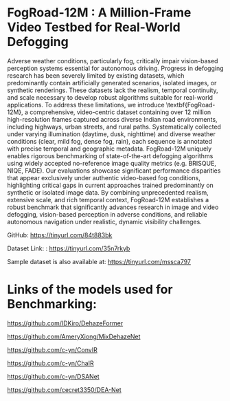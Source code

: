 # FogRoad-12M : A Million-Frame Video Testbed for  Real-World Defogging

Adverse weather conditions, particularly fog, critically impair vision-based perception systems essential for autonomous driving. Progress in defogging research has been severely limited by existing datasets, which predominantly contain artificially generated scenarios, isolated images, or synthetic renderings. These datasets lack the realism, temporal continuity, and scale necessary to develop robust algorithms suitable for real-world applications. To address these limitations, we introduce \textbf{FogRoad-12M}, a comprehensive, video-centric dataset containing over 12 million high-resolution frames captured across diverse Indian road environments, including highways, urban streets, and rural paths. Systematically collected under varying illumination (daytime, dusk, nighttime) and diverse weather conditions (clear, mild fog, dense fog, rain), each sequence is annotated with precise temporal and geographic metadata. FogRoad-12M uniquely enables rigorous benchmarking of state-of-the-art defogging algorithms using widely accepted no-reference image quality metrics (e.g. BRISQUE, NIQE, FADE). Our evaluations showcase significant performance disparities that appear exclusively under authentic video-based fog conditions, highlighting critical gaps in current approaches trained predominantly on synthetic or isolated image data. By combining unprecedented realism, extensive scale, and rich temporal context, FogRoad-12M establishes a robust benchmark that significantly advances research in image and video defogging, vision-based perception in adverse conditions, and reliable autonomous navigation under realistic, dynamic visibility challenges.


GitHub: https://tinyurl.com/84t883bk

Dataset Link: : https://tinyurl.com/35n7rkyb

Sample dataset is also available at: https://tinyurl.com/mssca797




# Links of the models used for Benchmarking:

https://github.com/IDKiro/DehazeFormer

https://github.com/AmeryXiong/MixDehazeNet

https://github.com/c-yn/ConvIR

https://github.com/c-yn/ChaIR

https://github.com/c-yn/DSANet

https://github.com/cecret3350/DEA-Net



